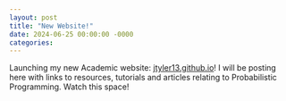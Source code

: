 ```yaml
---
layout: post
title: "New Website!"
date: 2024-06-25 00:00:00 -0000
categories:
---
```


Launching my new Academic website: [jtyler13.github.io](https://jtyler13.github.io)! I will be posting here with links to resources, tutorials and articles relating to Probabilistic Programming. Watch this space!
